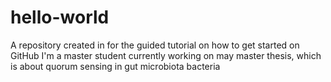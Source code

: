 # hello-world
A repository created in for the guided tutorial on how to get started on GitHub
I'm a master student currently working on may master thesis, which is about quorum sensing in gut microbiota bacteria
